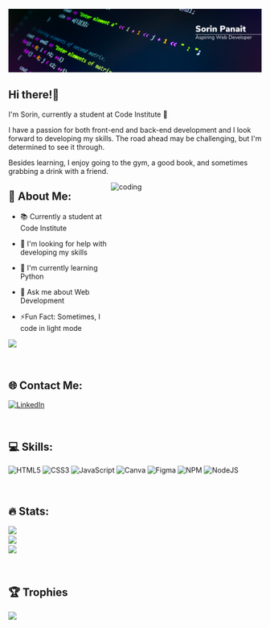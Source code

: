 ![Masterhead](https://github.com/SorinPan/SorinPan/blob/main/github-banner.png)

## Hi there!👋

I'm Sorin, currently a student at Code Institute 👋

I have a passion for both front-end and back-end development and I look forward to developing my skills. The road ahead may be challenging, but I'm determined to see it through.

Besides learning, I enjoy going to the gym, a good book, and sometimes grabbing a drink with a friend.

<img align="right" alt="coding" width="300" height="300" src="https://media.giphy.com/media/v1.Y2lkPTc5MGI3NjExYjFhOTc5dmx0bGZtamQ3M2E2aTFiZ2F5YmxwcGF6a3htZ255dzhhcSZlcD12MV9pbnRlcm5hbF9naWZfYnlfaWQmY3Q9cw/LBFPLXkgoVm80dx6sP/giphy.gif">

## 💫 About Me:
* 📚 Currently a student at Code Institute

* 🤝 I'm looking for help with developing my skills

* 🌱 I'm currently learning Python

* 💬 Ask me about Web Development

* ⚡Fun Fact: Sometimes, I code in light mode

[![](https://visitcount.itsvg.in/api?id=SorinPan&icon=0&color=10)](https://visitcount.itsvg.in)

<br>

## 🌐 Contact Me:
[![LinkedIn](https://img.shields.io/badge/LinkedIn-%230077B5.svg?logo=linkedin&logoColor=white)](https://linkedin.com/in/sorin-panait)

<br>

## 💻 Skills:
![HTML5](https://img.shields.io/badge/html5-%23E34F26.svg?style=flat&logo=html5&logoColor=white) ![CSS3](https://img.shields.io/badge/css3-%231572B6.svg?style=flat&logo=css3&logoColor=white) ![JavaScript](https://img.shields.io/badge/javascript-%23323330.svg?style=flat&logo=javascript&logoColor=%23F7DF1E) ![Canva](https://img.shields.io/badge/Canva-%2300C4CC.svg?style=flat&logo=Canva&logoColor=white) 	![Figma](https://img.shields.io/badge/figma-%23F24E1E.svg?style=flat&logo=figma&logoColor=white) ![NPM](https://img.shields.io/badge/NPM-%23000000.svg?style=flat&logo=npm&logoColor=white) ![NodeJS](https://img.shields.io/badge/node.js-6DA55F?style=flat&logo=node.js&logoColor=white)

<br>

## 🔥 Stats:
![](https://github-readme-stats.vercel.app/api?username=SorinPan&theme=dracula&hide_border=true&include_all_commits=false&count_private=false)<br/>
![](https://github-readme-streak-stats.herokuapp.com/?user=SorinPan&theme=dracula&hide_border=true)<br/>
![](https://github-readme-stats.vercel.app/api/top-langs/?username=SorinPan&theme=dracula&hide_border=true&include_all_commits=false&count_private=false&layout=compact)

<br>

## 🏆 Trophies
![](https://github-profile-trophy.vercel.app/?username=SorinPan&theme=dracula&no-frame=true&no-bg=false&margin-w=4)


<!-- Proudly created with GPRM ( https://gprm.itsvg.in ) -->
